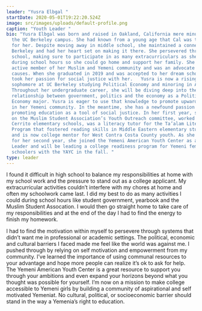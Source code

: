 ```yaml
---
leader: "Yusra Elbgal "
startDate: 2020-05-01T19:22:20.524Z
image: src/images/uploads/default-profile.png
caption: "Youth Leader "
bio: "Yusra Elbgal was born and raised in Oakland, California mere minutes from
  the UC Berkeley campus. She had known from a young age that Cal was the place
  for her. Despite moving away in middle school, she maintained a connection to
  Berkeley and had her heart set on making it there. She persevered through high
  school, making sure to participate in as many extracurriculars as she could
  during school hours so she could go home and support her family. She was an
  active member of her Muslim and Yemeni community and was an advocate for their
  causes. When she graduated in 2019 and was accepted to her dream school, she
  took her passion for social justice with her.   Yusra is now a rising
  sophomore at UC Berkeley studying Political Economy and minoring in Arabic.
  Throughout her undergraduate career, she will be diving deep into the
  relationship between government, politics and the economy as a Political
  Economy major. Yusra is eager to use that knowledge to promote upward mobility
  in her Yemeni community. In the meantime, she has a newfound passion for
  promoting education as a tool of social justice. In her first year, she served
  on the Muslim Student Association’s Youth Outreach committee, worked at El
  Cerrito elementary schools, was a literacy tutor for the Ta’alam Literacy
  Program that fostered reading skills in Middle Eastern elementary students,
  and is now college mentor for West Contra Costa County youth. As she gears up
  for her second year, she joined the Yemeni American Youth Center as a Youth
  Leader and will be leading a college readiness program for Yemeni female high
  schoolers with the YAYC in the fall. "
type: leader
---
```

I found it difficult in high school to balance my responsibilities at home with my school work and the pressure to stand out as a college applicant. My extracurricular activities couldn’t interfere with my chores at home and often my schoolwork came last. I did my best to do as many activities I could during school hours like student government, yearbook and the Muslim Student Assocation. I would then go straight home to take care of my responsibilities and at the end of the day I had to find the energy to finish my homework. 

I had to find the motivation within myself to persevere through systems that didn’t want me in professional or academic settings. The political, economic and cultural barriers I faced made me feel like the world was against me. I pushed through by relying on self motivation and empowerment from my community. I’ve learned the importance of using communal resources to your advantage and hope more people can realize it’s ok to ask for help. The Yemeni American Youth Center is a great resource to support you through your ambitions and even expand your horizons beyond what you thought was possible for yourself. I’m now on a mission to make college accessible to Yemeni girls by building a community of aspirational and self motivated Yemeniat. No cultural, political, or socioeconomic barrier should stand in the way a Yemenia’s right to education.
